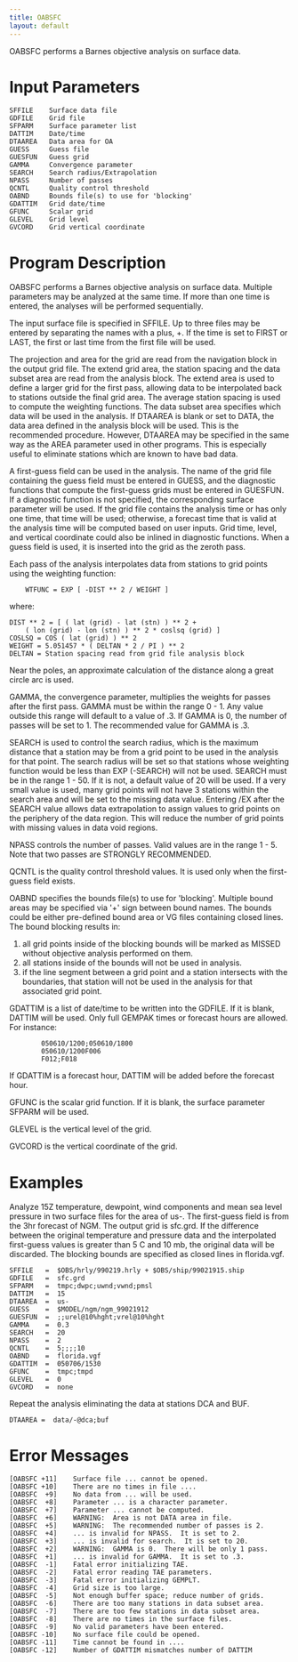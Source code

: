 ```yaml
---
title: OABSFC
layout: default
---
```


OABSFC performs a Barnes objective analysis on surface data.

# Input Parameters
 
	SFFILE    Surface data file
	GDFILE    Grid file
	SFPARM    Surface parameter list
	DATTIM    Date/time
	DTAAREA   Data area for OA
	GUESS     Guess file
	GUESFUN   Guess grid
	GAMMA     Convergence parameter
	SEARCH    Search radius/Extrapolation
	NPASS     Number of passes
	QCNTL     Quality control threshold
	OABND     Bounds file(s) to use for 'blocking'
	GDATTIM   Grid date/time
	GFUNC     Scalar grid
	GLEVEL    Grid level
	GVCORD    Grid vertical coordinate
 
 

# Program Description
 
OABSFC performs a Barnes objective analysis on surface
data.  Multiple parameters may be analyzed at the same
time.  If more than one time is entered, the analyses
will be performed sequentially.

The input surface file is specified in SFFILE.  Up to three
files may be entered by separating the names with a plus, +.
If the time is set to FIRST or LAST, the first or last
time from the first file will be used.

The projection and area for the grid are read from the
navigation block in the output grid file.  The extend grid
area, the station spacing and the data subset area are read
from the analysis block.  The extend area is used to define
a larger grid for the first pass, allowing data to be
interpolated back to stations outside the final grid area.
The average station spacing is used to compute the weighting
functions.  The data subset area specifies which data
will be used in the analysis.  If DTAAREA is blank or set
to DATA, the data area defined in the analysis block will
be used.  This is the recommended procedure.  However,
DTAAREA may be specified in the same way as the AREA
parameter used in other programs.  This is especially useful
to eliminate stations which are known to have bad data.

A first-guess field can be used in the analysis.  The name
of the grid file containing the guess field must be entered
in GUESS,  and the diagnostic functions that compute the
first-guess grids must be entered in GUESFUN.  If a diagnostic
function is not specified, the corresponding surface parameter
will be used.  If the grid file contains the analysis time or
has only one time, that time will be used;  otherwise, a
forecast time that is valid at the analysis time will be computed
based on user inputs.  Grid time, level, and vertical coordinate
could also be inlined in diagnostic functions.  When a guess field
is used, it is inserted into the grid as the zeroth pass.

Each pass of the analysis interpolates data from stations to
grid points using the weighting function:

		WTFUNC = EXP [ -DIST ** 2 / WEIGHT ]

where:

	DIST ** 2 = [ ( lat (grid) - lat (stn) ) ** 2 +
		( lon (grid) - lon (stn) ) ** 2 * coslsq (grid) ]
	COSLSQ = COS ( lat (grid) ) ** 2
	WEIGHT = 5.051457 * ( DELTAN * 2 / PI ) ** 2
	DELTAN = Station spacing read from grid file analysis block

Near the poles, an approximate calculation of the distance along
a great circle arc is used.

GAMMA, the convergence parameter, multiplies the weights for
passes after the first pass.  GAMMA must be within the range
0 - 1.  Any value outside this range will default to a value
of .3.  If GAMMA is 0, the number of passes will be set to 1.
The recommended value for GAMMA is .3.

SEARCH is used to control the search radius, which is the
maximum distance that a station may be from a grid point to be
used in the analysis for that point.  The search radius will be
set so that stations whose weighting function would be less than
EXP (-SEARCH) will not be used.  SEARCH must be in the range
1 - 50.  If it is not, a default value of 20 will be used.  If
a very small value is used, many grid points will not have 3
stations within the search area and will be set to the missing
data value.  Entering /EX after the SEARCH value allows
data extrapolation to assign values to grid points on the
periphery of the data region.  This will reduce the number of
grid points with missing values in data void regions.

NPASS controls the number of passes.  Valid values are in the
range 1 - 5.  Note that two passes are STRONGLY RECOMMENDED.

QCNTL is the quality control threshold values.  It is used only
when the first-guess field exists.

OABND specifies the bounds file(s) to use for 'blocking'. Multiple
bound areas may be specified via '+' sign between bound names.
The bounds could be either pre-defined bound area or VG files
containing closed lines. The bound blocking results in:

1. all grid points inside of the blocking bounds will be marked
    as MISSED without objective analysis performed on them.
2. all stations inside of the bounds will not be used in analysis.
3. if the line segment between a grid point and a station
    intersects with the boundaries, that station will not be used
    in the analysis for that associated grid point.

GDATTIM is a list of date/time to be written into the GDFILE.
If it is blank, DATTIM will be used. Only full GEMPAK times or
forecast hours are allowed. For instance:

            050610/1200;050610/1800
            050610/1200F006
            F012;F018
            
If GDATTIM is a forecast hour, DATTIM will be added before the
forecast hour.

GFUNC is the scalar grid function. If it is blank, the surface
parameter SFPARM will be used.

GLEVEL is the vertical level of the grid.

GVCORD is the vertical coordinate of the grid.


# Examples
 
Analyze 15Z temperature, dewpoint, wind components and
mean sea level pressure in two surface files for the area
of us-. The first-guess field is from the 3hr forecast of
NGM.  The output grid is sfc.grd. If the difference between
the original temperature and pressure data and the
	interpolated first-guess values is greater than 5 C and 10 mb,
the original data will be discarded. The blocking bounds
	are specified as closed lines in florida.vgf.

	SFFILE   =  $OBS/hrly/990219.hrly + $OBS/ship/99021915.ship
	GDFILE   =  sfc.grd
	SFPARM   =  tmpc;dwpc;uwnd;vwnd;pmsl
	DATTIM   =  15
	DTAAREA  =  us-
	GUESS    =  $MODEL/ngm/ngm_99021912
	GUESFUN  =  ;;urel@10%hght;vrel@10%hght
	GAMMA    =  0.3
	SEARCH   =  20
	NPASS    =  2
	QCNTL    =  5;;;;10
	OABND    =  florida.vgf
	GDATTIM  =  050706/1530
	GFUNC    =  tmpc;tmpd
	GLEVEL   =  0
	GVCORD   =  none

Repeat the analysis eliminating the data at stations DCA
	and BUF.

    DTAAREA =  data/-@dca;buf

# Error Messages
 
	[OABSFC +11]    Surface file ... cannot be opened.
	[OABSFC +10]    There are no times in file ....
	[OABSFC  +9]    No data from ... will be used.
	[OABSFC  +8]    Parameter ... is a character parameter.
	[OABSFC  +7]    Parameter ... cannot be computed.
	[OABSFC  +6]    WARNING:  Area is not DATA area in file.
	[OABSFC  +5]    WARNING:  The recommended number of passes is 2.
	[OABSFC  +4]    ... is invalid for NPASS.  It is set to 2.
	[OABSFC  +3]    ... is invalid for search.  It is set to 20.
	[OABSFC  +2]    WARNING:  GAMMA is 0.  There will be only 1 pass.
	[OABSFC  +1]    ... is invalid for GAMMA.  It is set to .3.
	[OABSFC  -1]    Fatal error initializing TAE.
	[OABSFC  -2]    Fatal error reading TAE parameters.
	[OABSFC  -3]    Fatal error initializing GEMPLT.
	[OABSFC  -4]    Grid size is too large.
	[OABSFC  -5]    Not enough buffer space; reduce number of grids.
	[OABSFC  -6]    There are too many stations in data subset area.
	[OABSFC  -7]    There are too few stations in data subset area.
	[OABSFC  -8]    There are no times in the surface files.
	[OABSFC  -9]    No valid parameters have been entered.
	[OABSFC -10]    No surface file could be opened.
	[OABSFC -11]    Time cannot be found in ....
	[OABSFC -12]    Number of GDATTIM mismatches number of DATTIM

